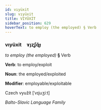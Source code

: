 ```yaml
---
id: vıyüxit
slug: vıyüxit
title: VIYÜXİT
sidebar_position: 629
hoverText: to employ (the employed) § Verb
---
```


### vıyüxit&emsp;<span kind="abugida">ɤȷɀʄɋ̆ɟ</span>

*to employ (the employed)* **§** Verb

**Verb**: to employ/exploit

**Noun**: the employed/exploited

**Modifier**: employable/exploitable

Czech využít [ˈvɪjuʒiːt]

*Balto-Slavic Language Family*